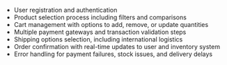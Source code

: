 - User registration and authentication
- Product selection process including filters and comparisons
- Cart management with options to add, remove, or update quantities
- Multiple payment gateways and transaction validation steps
- Shipping options selection, including international logistics
- Order confirmation with real-time updates to user and inventory system
- Error handling for payment failures, stock issues, and delivery delays

